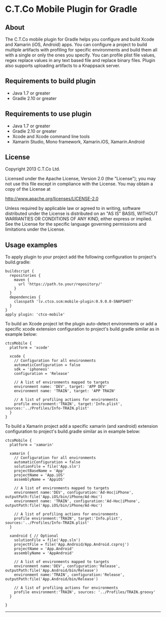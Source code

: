 # C.T.Co Mobile Plugin for Gradle

## About
The C.T.Co mobile plugin for Gradle helps you configure and build Xcode and Xamarin (iOS, Android) apps. You can configure a project to build multiple artifacts with profiling for specific environments and build them all with a single or only the ones you specify. You can profile plist file values, regex replace values in any text based file and replace binary files. Plugin also supports uploading artifacts to a Knappsack server.

## Requirements to build plugin
- Java 1.7 or greater
- Gradle 2.10 or greater

## Requirements to use plugin
- Java 1.7 or greater
- Gradle 2.10 or greater
- Xcode and Xcode command line tools
- Xamarin Studio, Mono framework, Xamarin.iOS, Xamarin.Android

## License
Copyright 2013 C.T.Co Ltd.

Licensed under the Apache License, Version 2.0 (the "License");
you may not use this file except in compliance with the License.
You may obtain a copy of the License at

<http://www.apache.org/licenses/LICENSE-2.0>

Unless required by applicable law or agreed to in writing, software
distributed under the License is distributed on an "AS IS" BASIS,
WITHOUT WARRANTIES OR CONDITIONS OF ANY KIND, either express or implied.
See the License for the specific language governing permissions and
limitations under the License.

## Usage examples
To apply plugin to your project add the following configuration to project's build.gradle:

    buildscript {
      repositories {
        maven {
          url 'https://path.to.your/repository/'
        }
      }
      dependencies {
        classpath 'lv.ctco.scm:mobile-plugin:0.9.0.0-SNAPSHOT'
      }
    }
    apply plugin: 'ctco-mobile'

To build an Xcode project let the plugin auto-detect environments or add a specific xcode extension configuration to project's build.gradle similar as in example below:

    ctcoMobile {
      platform = 'xcode'

      xcode {
        // Configuration for all environments
        automaticConfiguration = false
        sdk = 'iphoneos'
        configuration = 'Release'

        // A list of environments mapped to targets
        environment name: 'DEV', target: 'APP DEV'
        environment name: 'TRAIN', target: 'APP TRAIN'

        // A list of profiling actions for environments
        profile environment:'TRAIN', target:'Info.plist', sources:'../Profiles/Info-TRAIN.plist'
      }
    }

To build a Xamarin project add a specific xamarin (and xandroid) extension configuration to project's build.gradle similar as in example below:

    ctcoMobile {
      platform = 'xamarin'

      xamarin {
        // Configuration for all environments
        automaticConfiguration = false
        solutionFile = file('App.sln')
        projectBaseName = 'App'
        projectName = 'App.iOS'
        assemblyName = 'AppiOS'

        // A list of environments mapped to targets
        environment name:'DEV', configuration:'Ad-Hoc|iPhone', outputPath:file('App.iOS/bin/iPhone/Ad-Hoc')
        environment name: 'TRAIN', configuration:'Ad-Hoc|iPhone', outputPath:file('App.iOS/bin/iPhone/Ad-Hoc')

        // A list of profiling actions for environments
        profile environment:'TRAIN', target:'Info.plist', sources:'../Profiles/Info-TRAIN.plist'
      }

      xandroid { // Optional
        solutionFile = file('App.sln')
        projectFile = file('App.Android/App.Android.csproj')
        projectName = 'App.Android'
        assemblyName = 'AppAndroid'

        // A list of environments mapped to targets
        environment name:'DEV', configuration:'Release', outputPath:file('App.Android/bin/Release')
        environment name:'TRAIN', configuration:'Release', outputPath:file('App.Android/bin/Release')

        // A list of profiling actions for environments
        profile environment:'TRAIN', sources: '../Profiles/TRAIN.groovy'
      }

    }

----
